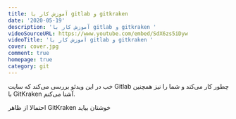 ```yaml
---
title: آموزش کار با gitlab و gitkraken
date: '2020-05-19'
description: 'آموزش کار با gitlab و gitkraken '
videoSourceURL: https://www.youtube.com/embed/SdX6zs5iDyw
videoTitle: 'آموزش کار با gitlab و gitkraken '
cover: cover.jpg
comment: true
homepage: true
category: git
---
```


خب در این ویدئو بررسی می‌کند که سایت Gitlab چطور کار می‌کند و شما را نیز همچنین با GitKraken آشنا می‌کنم.

احتمالا از ظاهر GitKraken خوشتان بیاید
